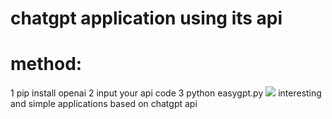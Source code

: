 # chatgpt application using its api
# method:
1 pip install openai
2 input your api code
3 python easygpt.py
![](https://github.com/sjtuLLWWTT/ChatGptapplications/edit/main/gptsample.png)
interesting and simple applications based on  chatgpt api 

